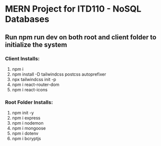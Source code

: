 # MERN Project for ITD110 - NoSQL Databases

## Run **npm run dev** on both root and client folder to initialize the system

### Client Installs:
1. npm i
2. npm install -D tailwindcss postcss autoprefixer
3. npx tailwindcss init -p
4. npm i react-router-dom
5. npm i react-icons

### Root Folder Installs:
1. npm init -y
2. npm i express
3. npm i nodemon
4. npm i mongoose
5. npm i dotenv
5. npm i bcryptjs
